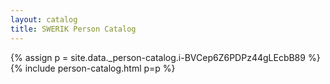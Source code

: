 ```yaml
---
layout: catalog
title: SWERIK Person Catalog
---
```

{% assign p = site.data._person-catalog.i-BVCep6Z6PDPz44gLEcbB89 %}
{% include person-catalog.html p=p %}

